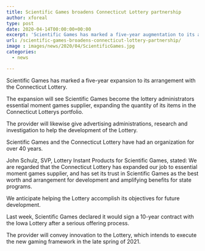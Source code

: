 ```yaml
---
title: Scientific Games broadens Connecticut Lottery partnership
author: xforeal 
type: post
date: 2020-04-14T00:00:00+00:00
excerpt: 'Scientific Games has marked a five-year augmentation to its arrangement with the Connecticut Lottery '
url: /scientific-games-broadens-connecticut-lottery-partnership/
image : images/news/2020/04/ScientificGames.jpg
categories:
  - news

---
```

Scientific Games has marked a five-year expansion to its arrangement with the Connecticut Lottery. 

The expansion will see Scientific Games become the lottery administrators essential moment games supplier, expanding the quantity of its items in the Connecticut Lotterys portfolio. 

The provider will likewise give advertising administrations, research and investigation to help the development of the Lottery. 

Scientific Games and the Connecticut Lottery have had an organization for over 40 years. 

John Schulz, SVP, Lottery Instant Products for Scientific Games, stated: We are regarded that the Connecticut Lottery has expanded our job to essential moment games supplier, and has set its trust in Scientific Games as the best worth and arrangement for development and amplifying benefits for state programs. 

We anticipate helping the Lottery accomplish its objectives for future development. 

Last week, Scientific Games declared it would sign a 10-year contract with the Iowa Lottery after a serious offering process. 

The provider will convey innovation to the Lottery, which intends to execute the new gaming framework in the late spring of 2021.